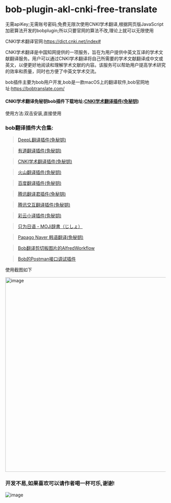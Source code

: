 # bob-plugin-akl-cnki-free-translate
无需apiKey;无需账号密码;免费无限次使用CNKI学术翻译,根据网页版JavaScript加密算法开发的bobplugin;所以只要官网的算法不改,理论上就可以无限使用

CNKI学术翻译官网:https://dict.cnki.net/index#

CNKI学术翻译是中国知网提供的一项服务，旨在为用户提供中英文互译的学术文献翻译服务。用户可以通过CNKI学术翻译将自己所需要的学术文献翻译成中文或英文，以便更好地阅读和理解学术文献的内容。该服务可以帮助用户提高学术研究的效率和质量，同时也方便了中英文学术交流。

bob插件主要为bob用户开发,bob是一款macOS上的翻译软件,bob官网地址:https://bobtranslate.com/

#### CNKI学术翻译免秘钥bob插件下载地址:[CNKI学术翻译插件(免秘钥)](https://github.com/akl7777777/bob-plugin-akl-cnki-free-translate/releases/download/v0.0.2/bob-plugin-akl-cnki-free-translate_v0.0.2.bobplugin)

使用方法:双击安装,直接使用

### bob翻译插件大合集:


>[DeepL翻译插件(免秘钥)](https://github.com/akl7777777/bob-plugin-akl-deepl-free-translate)

>[有道翻译插件(免秘钥)](https://github.com/akl7777777/bob-plugin-akl-youdao-free-translate)

>[CNKI学术翻译插件(免秘钥)](https://github.com/akl7777777/bob-plugin-akl-cnki-free-translate)

>[火山翻译插件(免秘钥)](https://github.com/akl7777777/bob-plugin-akl-volcengine-free-translate)

>[百度翻译插件(免秘钥)](https://github.com/akl7777777/bob-plugin-akl-baidu-free-translate)

>[腾讯翻译君插件(免秘钥)](https://github.com/akl7777777/bob-plugin-akl-tencent-free-translate)

>[腾讯交互翻译插件(免秘钥)](https://github.com/akl7777777/bob-plugin-akl-transmart-free-translate)

>[彩云小译插件(免秘钥)](https://github.com/akl7777777/bob-plugin-akl-caiyunxiaoyi-free-translate)

>[只为日语 - MOJi辞書（じしょ）](https://github.com/akl7777777/bob-plugin-akl-mojidict-translate)

>[Papago Naver 韩语翻译(免秘钥)](https://github.com/akl7777777/bob-plugin-akl-papago-free-translate)

>[Bob翻译剪切板图片的AlfredWorkflow](https://github.com/akl7777777/BobTranslateClipboard)

>[Bob的Postman接口调试插件](https://github.com/akl7777777/bob-plugin-akl-postman)


使用截图如下

<img width="611" alt="image" src="https://user-images.githubusercontent.com/84266551/222952773-4bb88394-e9d1-494d-95bf-e1c64764141e.png">


### 开发不易,如果喜欢可以请作者喝一杯可乐,谢谢!


![image](https://user-images.githubusercontent.com/84266551/219829283-3ed1798e-aeed-4174-bbcb-f93bf3008817.png)
